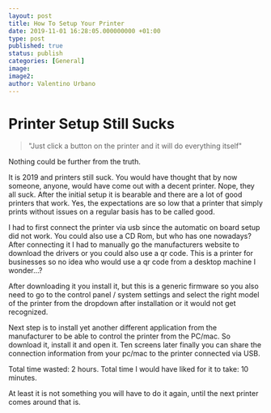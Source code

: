 ```yaml
---
layout: post
title: How To Setup Your Printer
date: 2019-11-01 16:28:05.000000000 +01:00
type: post
published: true
status: publish
categories: [General]
image:
image2:
author: Valentino Urbano
---
```


# Printer Setup Still Sucks

>"Just click a button on the printer and it will do everything itself"

Nothing could be further from the truth.

It is 2019 and printers still suck. You would have thought that by now someone, anyone, would have come out with a decent printer. Nope, they all suck. After the initial setup it is bearable and there are a lot of good printers that work. Yes, the expectations are so low that a printer that simply prints without issues on a regular basis has to be called good.

I had to first connect the printer via usb since the automatic on board setup did not work. You could also use a CD Rom, but who has one nowadays? After connecting it I had to manually go the manufacturers website to download the drivers or you could also use a qr code. This is a printer for businesses so no idea who would use a qr code from a desktop machine I wonder...?

After downloading it you install it, but this is a generic firmware so you also need to go to the control panel / system settings and select the right model of the printer from the dropdown after installation or it would not get recognized.

Next step is to install yet another different application from the manufacturer to be able to control the printer from the PC/mac. So download it, install it and open it. Ten screens later finally you can share the connection information from your pc/mac to the printer connected via USB.

Total time wasted: 2 hours.
Total time I would have liked for it to take: 10 minutes.

At least it is not something you will have to do it again, until the next printer comes around that is.